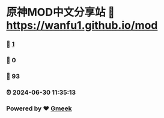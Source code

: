 # 原神MOD中文分享站 :link: https://wanfu1.github.io/mod 
### :page_facing_up: [1](https://wanfu1.github.io/mod/tag.html) 
### :speech_balloon: 0 
### :hibiscus: 93 
### :alarm_clock: 2024-06-30 11:35:13 
### Powered by :heart: [Gmeek](https://github.com/Meekdai/Gmeek)
